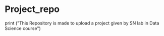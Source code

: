 # Project_repo
print ("This Repository is made to upload a project given by SN lab in Data Science course")
